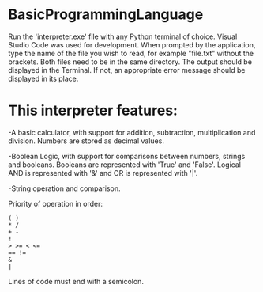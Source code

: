 # BasicProgrammingLanguage

Run the 'interpreter.exe' file with any Python terminal of choice.
Visual Studio Code was used for development.
When prompted by the application, type the name of the file you wish to read, for example "file.txt" without the brackets.
Both files need to be in the same directory.
The output should be displayed in the Terminal. If not, an appropriate error message should be displayed in its place.

# This interpreter features:

-A basic calculator, with support for addition, subtraction, multiplication and division.
Numbers are stored as decimal values.

-Boolean Logic, with support for comparisons between numbers, strings and booleans.
Booleans are represented with 'True' and 'False'.
Logical AND is represented with '&' and OR is represented with '|'.

-String operation and comparison.

Priority of operation in order:
```
( )
* /
+ -
!
> >= < <=
== !=
&
|
```

Lines of code must end with a semicolon.
